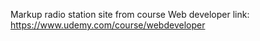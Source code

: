 Markup radio station site from course Web developer
link: https://www.udemy.com/course/webdeveloper
